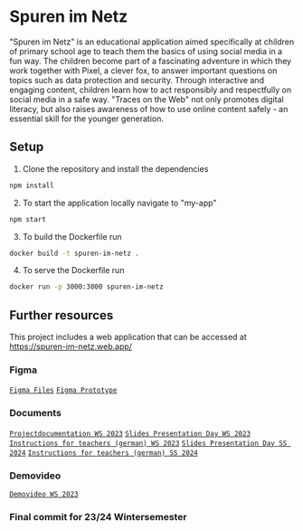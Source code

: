 # Spuren im Netz

"Spuren im Netz" is an educational application aimed specifically at children of primary school age to teach them the basics of using social media in a fun way. The children become part of a fascinating adventure in which they work together with Pixel, a clever fox, to answer important questions on topics such as data protection and security. Through interactive and engaging content, children learn how to act responsibly and respectfully on social media in a safe way. "Traces on the Web" not only promotes digital literacy, but also raises awareness of how to use online content safely - an essential skill for the younger generation.

## Setup
1. Clone the repository and install the dependencies
```bash
npm install
```
2. To start the application locally navigate to "my-app"
```bash
npm start
```
3. To build the Dockerfile run
```bash
docker build -t spuren-im-netz .    
```
4. To serve the Dockerfile run
```bash
docker run -p 3000:3000 spuren-im-netz
```
## Further resources
This project includes a web application that can be accessed at https://spuren-im-netz.web.app/

### Figma
[`Figma Files`](https://www.figma.com/file/4oUgWHqiOGxE8lnCsqiwDV/Schule-4.0?type=design&node-id=240%3A1111&mode=design&t=5FjRcEfwjsvLVROd-1)
[`Figma Prototype`](https://www.figma.com/proto/4oUgWHqiOGxE8lnCsqiwDV/Schule-4.0?type=design&node-id=918-29799&t=IYXwYxELblZtt9ZW-1&scaling=scale-down&page-id=240%3A1111&starting-point-node-id=918%3A29799&show-proto-sidebar=1&mode=design)

### Documents
[`Projectdocumentation WS 2023`](https://github.com/LilJane96/spuren-im-netz/blob/main/documents/Spuren%20im%20Netz%20-%20Documentation.pdf)
[`Slides Presentation Day WS 2023`](https://github.com/LilJane96/spuren-im-netz/blob/main/documents/presentation_german.pdf)
[`Instructions for teachers (german) WS 2023`](https://github.com/LilJane96/spuren-im-netz/blob/main/documents/SpurenImNetz_teacher_instructions.docx.pdf)
[`Slides Presentation Day SS 2024`](https://github.com/LilJane96/spuren-im-netz/blob/main/documents/Spuren_im_Netz_presentation_2_german.pdf)
[`Instructions for teachers (german) SS 2024`](https://github.com/LilJane96/spuren-im-netz/blob/main/documents/Spuren_im_Netz_teacher_instructions_german.pdf)


### Demovideo
[`Demovideo WS 2023`](https://cloud.mi.hdm-stuttgart.de/s/d3SAQCbcdbiX8k2)

### Final commit for 23/24 Wintersemester
